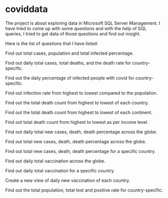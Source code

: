 # coviddata
The project is about exploring data in Microsoft SQL Server Management. I have tried to come up with some questions and with the help of SQL queries, I tried to get data of those questions and find out insight.

Here is the list of questions that I have listed:

Find out total cases, population and total infected percentage.

Find out daily total cases, total deaths, and the death rate for country-specific.

Find out the daily percentage of infected people with covid for country-specific.

Find out infection rate from highest to lowest compared to the population.

Find out the total death count from highest to lowest of each country.

Find out the total death count from highest to lowest of each continent.

Find out total death count from highest to lowest as per income level.

Find out daily total new cases, death, death percentage across the globe.

Find out total new cases, death, death percentage across the globe.

Find out total new cases, death, death percentage for a specific country.

Find out daily total vaccination across the globe.

Find out daily total vaccination for a specific country.

Create a new view of daily new vaccination of each country.

Find out the total population, total test and positive rate for country-specific.
